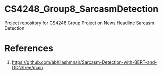 # CS4248_Group8_SarcasmDetection
Project repository for CS4248 Group Project on News Headline Sarcasm Detection

# References
1. https://github.com/abhilashmnair/Sarcasm-Detection-with-BERT-and-GCN/tree/main